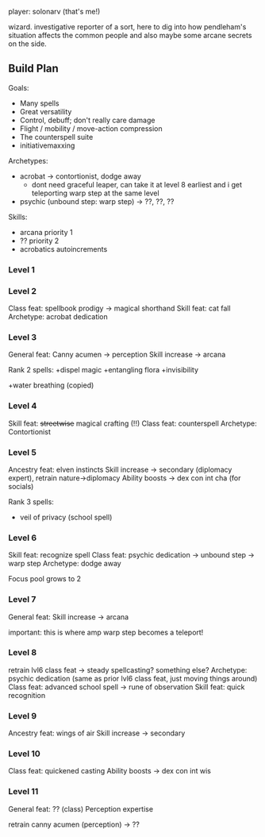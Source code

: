 player: solonarv (that's me!)

wizard. investigative reporter of a sort, here to dig into how pendleham's situation affects the common people and also maybe some arcane secrets on the side.

## Build Plan
Goals:
- Many spells
- Great versatility
- Control, debuff; don't really care damage
- Flight / mobility / move-action compression
- The counterspell suite
- initiativemaxxing

Archetypes:
- acrobat -> contortionist, dodge away
	- dont need graceful leaper, can take it at level 8 earliest and i get teleporting warp step at the same level
- psychic (unbound step: warp step) -> ??, ??, ??

Skills:
 - arcana priority 1
 - ?? priority 2
 - acrobatics autoincrements
### Level 1
### Level 2
Class feat: spellbook prodigy -> magical shorthand
Skill feat: cat fall
Archetype: acrobat dedication
### Level 3
General feat: Canny acumen -> perception
Skill increase -> arcana

Rank 2 spells:
+dispel magic
+entangling flora
+invisibility

+water breathing (copied)
### Level 4
Skill feat: ~~streetwise~~ magical crafting (!!)
Class feat: counterspell
Archetype: Contortionist
### Level 5
Ancestry feat: elven instincts
Skill increase -> secondary (diplomacy expert), retrain nature->diplomacy
Ability boosts -> dex con int cha (for socials)

Rank 3 spells:
- veil of privacy (school spell)
### Level 6
Skill feat: recognize spell
Class feat: psychic dedication -> unbound step -> warp step
Archetype: dodge away

Focus pool grows to 2
### Level 7
General feat: 
Skill increase -> arcana

important: this is where amp warp step becomes a teleport!
### Level 8
retrain lvl6 class feat -> steady spellcasting? something else?
Archetype: psychic dedication (same as prior lvl6 class feat, just moving things around)
Class feat: advanced school spell -> rune of observation
Skill feat: quick recognition
### Level 9
Ancestry feat: wings of air
Skill increase -> secondary
### Level 10
Class feat: quickened casting
Ability boosts -> dex con int wis
### Level 11
General feat: ??
(class) Perception expertise

retrain canny acumen (perception) -> ??